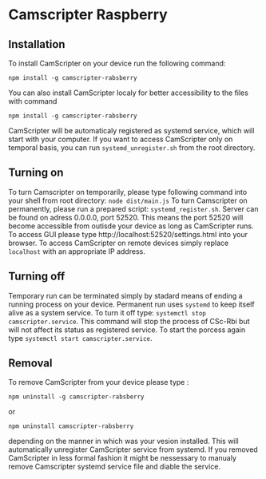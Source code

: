 # Camscripter Raspberry

## Installation

To install CamScripter on your device run the following command:
```
npm install -g camscripter-rabsberry
```

You can also install CamScripter localy for better accessibility to the files with command
```
npm install -g camscripter-rabsberry
```
CamScripter will be automaticaly registered as systemd service, which will start with your computer.
If you want to access CamScripter only on temporal basis, you can run `systemd_unregister.sh` from the root directory.

## Turning on
To turn Camscripter on temporarily, please type following command into your shell from root directory: `node dist/main.js`
To turn Camscripter on permanently, please run a prepared script: `systemd_register.sh`.
Server can be found on adress 0.0.0.0, port 52520. This means the port 52520 will become accessible from outisde your device as long as CamScripter runs.
To access GUI please type http://localhost:52520/settings.html into your browser.
To access CamScripter on remote devices simply replace `localhost` with an appropriate IP address.

## Turning off
Temporary run can be terminated simply by stadard means of ending a running process on your device.
Permanent run uses `systemd` to keep itself alive as a system service. To turn it off type: `systemctl stop camscripter.service`. This command will stop the process of CSc-Rbi but will not affect its status as registered service.
To start the porcess again type `systemctl start camscripter.service`.

## Removal
To remove CamScripter from your device please type :
```
npm uninstall -g camscripter-rabsberry
```
 or
 ```
npm uninstall camscripter-rabsberry
```
depending on the manner in which was your vesion installed. This will automatically unregister CamScripter service from systemd.
If you removed CamScripter in less formal fashion it might be nessessary to manualy remove Camscripter systemd service file and diable the service.